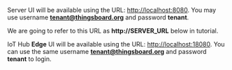 Server UI will be available using the URL: [http://localhost:8080](http://localhost:8080).
You may use username **tenant@thingsboard.org** and password **tenant**.

We are going to refer to this URL as **http://SERVER_URL** below in tutorial.

IoT Hub **Edge** UI will be available using the URL: [http://localhost:18080](http://localhost:18080).
You can use the same username **tenant@thingsboard.org** and password **tenant** to login.
